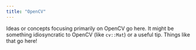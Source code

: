 ```yaml
---
title: "OpenCV"
---
```

Ideas or concepts focusing primarily on OpenCV go here. It might be something idiosyncratic to OpenCV (like `cv::Mat`) or a useful tip. Things like that go here!
